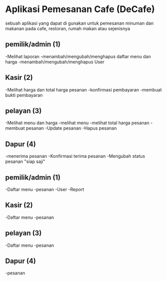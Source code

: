 # Aplikasi Pemesanan Cafe (DeCafe)
sebuah aplikasi yang dapat di gunakan untuk pemesanan minuman dan makanan pada cafe, restoran, rumah makan atau sejenisnya

## pemilik/admin (1)
-Melihat laporan
-menambah/mengubah/menghapus daftar menu dan harga
-menambah/mengubah/menghapus User
## Kasir (2)
-Melihat harga dan total harga pesanan
-konfirmasi pembayaran
-membuat bukti pembayaran
## pelayan (3)
-Melihat menu dan harga
-melihat menu
-melihat total harga pesanan
-membuat pesanan
-Update pesanan
-Hapus pesanan
## Dapur (4)
-menerima pesanan
-Konfirmasi terima pesanan
-Mengubah status pesanan "siap saji"
## pemilik/admin (1)
-Daftar menu
-pesanan
-User
-Report
## Kasir (2)
-Daftar menu
-pesanan
## pelayan (3)
-Daftar menu
-pesanan
## Dapur (4)
-pesanan